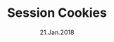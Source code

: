 ---
title: Session Cookies
short: ""
date: 21.Jan.2018
tags:
    - c
    - server
    - web
    - golang
    - notes
---